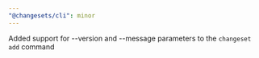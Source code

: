 ```yaml
---
"@changesets/cli": minor
---
```


Added support for --version and --message parameters to the `changeset add` command
